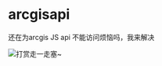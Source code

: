 # arcgisapi
还在为arcgis JS api 不能访问烦恼吗，我来解决

![打赏走一走塞~](https://github.com/ly2013203742/arcgisapi/blob/master/pay.png)